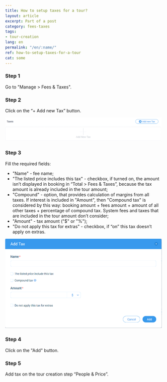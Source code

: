 ```yaml
---
title: How to setup taxes for a tour?
layout: article
excerpt: Part of a post
category: fees-taxes
tags:
- tour-creation
lang: en
permalink: "/en/:name/"
ref: how-to-setup-taxes-for-a-tour
cat: some
---
```


### **Step 1**

Go to "Manage > Fees & Taxes".

### **Step 2**

Click on the “+ Add new Tax” button.

![How_to_setup_a_taxes_for_a_tour1](/assets/images/how_to_setup_a_taxes_for_a_tour1.png)

### **Step 3**

Fill the required fields:
- "Name" - fee name;
- "The listed price includes this tax" - checkbox, if turned on, the amount isn’t displayed in booking in “Total > Fees & Taxes”, because the tax amount is already included in the tour amount;
- "Compound" - option, that provides calculation of margins from all taxes. If interest is included in "Amount", then "Compound tax" is considered by this way: 
booking amount + fees amount + amount of all other taxes + percentage of compound tax. System fees and taxes that are included in the tour amount don’t consider;
- "Amount" - tax amount ("$" or "%");
- "Do not apply this tax for extras" - checkbox, if “on” this tax doesn’t apply on extras.

![How_to_setup_a_taxes_for_a_tour2](/assets/images/how_to_setup_a_taxes_for_a_tour2.png)

### **Step 4**

Click on the "Add" button.

### **Step 5**

Add tax on the tour creation step “People & Price”.
